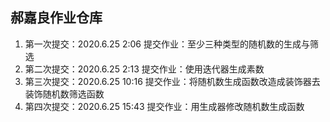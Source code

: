 ## 郝嘉良作业仓库

1. 第一次提交：2020.6.25 2:06  提交作业：至少三种类型的随机数的生成与筛选
2. 第二次提交：2020.6.25 2:13  提交作业：使用迭代器生成素数
3. 第三次提交：2020.6.25 10:16 提交作业：将随机数生成函数改造成装饰器去装饰随机数筛选函数
4. 第四次提交：2020.6.25 15:43 提交作业：用生成器修改随机数生成函数

